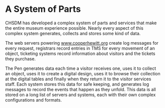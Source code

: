 # A System of Parts

CHSDM has developed a complex system of parts and services that make the entire museum experience possible. Nearly every aspect of this complex system generates, collects and stores some kind of data.

The web servers powering www.cooperhewitt.org create log messages for every request, registrars record entries in TMS for every movement of an object, ticketing systems record information about visitors and the tickets they purchase.

The Pen generates data each time a visitor receives one, uses it to collect an object, uses it to create a digital design, uses it to browse their collection at the digital tables and finally when they return it to the visitor services staff. Each system stores this data for safe keeping, and generates log messages to record the events that happen as they unfold. This data is all stored on a long list of servers and systems, each with their own complex configurations and formats.
